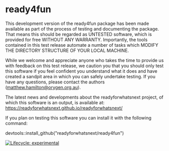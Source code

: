 # ready4fun

This development version of the ready4fun package has been made available as part of the process of testing and documenting the package. That means this should be regarded as UNTESTED software, which is provided for free WITHOUT ANY WARRANTY. Importantly, the tools contained in this test release automate a number of tasks which MODIFY THE DIRECTORY STRUCTURE OF YOUR LOCAL MACHINE. 

While we welcome and appreciate anyone who takes the time to provide us with feedback on this test release, we caution you that you should only test this software if you feel confident you understand what it does and have created a sandpit area in which you can safely undertake testing. If you have any questions, please contact the authors (matthew.hamilton@orygen.org.au). 

The latest news and developments about the readyforwhatsnext project, of which this software is an output, is available at: https://readyforwhatsnext.github.io/readyforwhatsnext/

If you plan on testing this software you can install it with the following command:

devtools::install_github("readyforwhatsnext/ready4fun")

<!-- badges: start -->
[![Lifecycle: experimental](https://img.shields.io/badge/lifecycle-experimental-orange.svg)](https://www.tidyverse.org/lifecycle/#experimental)
<!-- badges: end -->

